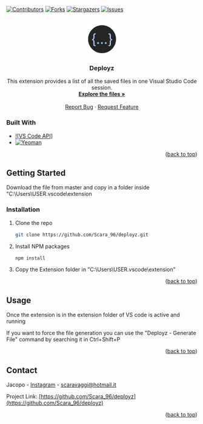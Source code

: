 <!-- Improved compatibility of back to top link: See: https://github.com/othneildrew/Best-README-Template/pull/73 -->
<a name="readme-top"></a>
<!--
*** Thanks for checking out the Best-README-Template. If you have a suggestion
*** that would make this better, please fork the repo and create a pull request
*** or simply open an issue with the tag "enhancement".
*** Don't forget to give the project a star!
*** Thanks again! Now go create something AMAZING! :D
-->



<!-- PROJECT SHIELDS -->
<!--
*** I'm using markdown "reference style" links for readability.
*** Reference links are enclosed in brackets [ ] instead of parentheses ( ).
*** See the bottom of this document for the declaration of the reference variables
*** for contributors-url, forks-url, etc. This is an optional, concise syntax you may use.
*** https://www.markdownguide.org/basic-syntax/#reference-style-links
-->
[![Contributors][contributors-shield]][contributors-url]
[![Forks][forks-shield]][forks-url]
[![Stargazers][stars-shield]][stars-url]
[![Issues][issues-shield]][issues-url]


<!-- PROJECT LOGO -->
<br />
<div align="center">
  <a href="https://github.com/Scara_96/deployz">
    <img src="icon/icon.png" alt="Logo" width="80" height="80">
  </a>

<h3 align="center">Deployz</h3>

  <p align="center">
    This extension provides a list of all the saved files in one Visual Studio Code session.
    <br />
    <a href="https://github.com/Scara_96/deployz"><strong>Explore the files »</strong></a>
    <br />
    <br />
    <a href="https://github.com/Scara_96/deployz/issues">Report Bug</a>
    ·
    <a href="https://github.com/Scara_96/deployz/issues">Request Feature</a>
  </p>
</div>

### Built With

* [![VS Code API]][vscodeapi-url]
* [![Yeoman]][yeoman]

<p align="right">(<a href="#readme-top">back to top</a>)</p>


<!-- GETTING STARTED -->
## Getting Started

Download the file from master and copy in a folder inside "C:\Users\USER\.vscode\extension

### Installation

1. Clone the repo
   ```sh
   git clone https://github.com/Scara_96/deployz.git
   ```
2. Install NPM packages
   ```sh
   npm install
   ```
3. Copy the Extension folder in "C:\Users\USER\.vscode\extension"

<p align="right">(<a href="#readme-top">back to top</a>)</p>



<!-- USAGE EXAMPLES -->
## Usage

Once the extension is in the extension folder of VS code is active and running

If you want to force the file generation you can use the "Deployz - Generate File" command by searching it in Ctrl+Shift+P


<p align="right">(<a href="#readme-top">back to top</a>)</p>


<!-- CONTACT -->
## Contact

Jacopo - [Instagram](https://www.instagram.com/scara_96/) - scaravaggi@hotmail.it

Project Link: [https://github.com/Scara_96/deployz](https://github.com/Scara_96/deployz)

<p align="right">(<a href="#readme-top">back to top</a>)</p>



<!-- MARKDOWN LINKS & IMAGES -->
<!-- https://www.markdownguide.org/basic-syntax/#reference-style-links -->
[contributors-shield]: https://img.shields.io/github/contributors/Scara_96/deployz.svg?style=for-the-badge
[contributors-url]: https://github.com/Scara_96/deployz/graphs/contributors
[forks-shield]: https://img.shields.io/github/forks/Scara_96/deployz.svg?style=for-the-badge
[forks-url]: https://github.com/Scara_96/deployz/network/members
[stars-shield]: https://img.shields.io/github/stars/Scara_96/deployz.svg?style=for-the-badge
[stars-url]: https://github.com/Scara_96/deployz/stargazers
[issues-shield]: https://img.shields.io/github/issues/Scara_96/deployz.svg?style=for-the-badge
[issues-url]: https://github.com/Scara_96/deployz/issues
[linkedin-shield]: https://img.shields.io/badge/-LinkedIn-black.svg?style=for-the-badge&logo=linkedin&colorB=555
[linkedin-url]: https://www.linkedin.com/in/jacopo-scaravaggi-62aaa5112/
[vscodeapi-url]: https://code.visualstudio.com/api/references/vscode-api
[yeoman]: https://yeoman.io/